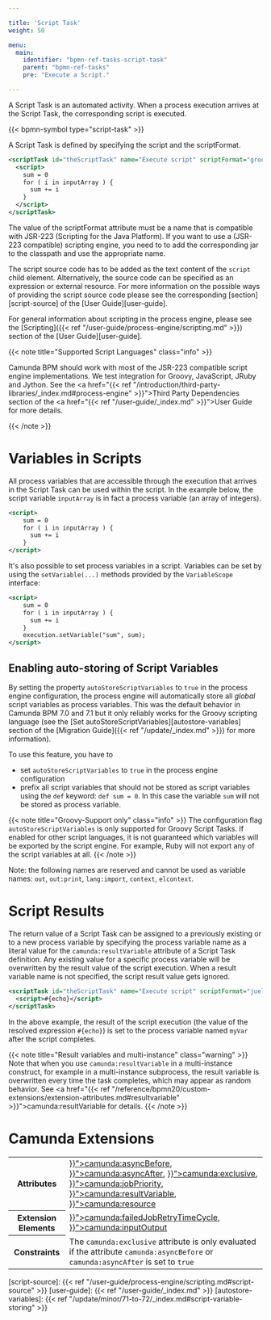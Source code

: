```yaml
---

title: 'Script Task'
weight: 50

menu:
  main:
    identifier: "bpmn-ref-tasks-script-task"
    parent: "bpmn-ref-tasks"
    pre: "Execute a Script."

---
```


A Script Task is an automated activity. When a process execution arrives at the Script Task, the corresponding script is executed.

{{< bpmn-symbol type="script-task" >}}

A Script Task is defined by specifying the script and the scriptFormat.

```xml
<scriptTask id="theScriptTask" name="Execute script" scriptFormat="groovy">
  <script>
    sum = 0
    for ( i in inputArray ) {
      sum += i
    }
  </script>
</scriptTask>
```

The value of the scriptFormat attribute must be a name that is compatible with JSR-223 (Scripting
for the Java Platform). If you want to use a (JSR-223 compatible) scripting engine, you need to to
add the corresponding jar to the classpath and use the appropriate name.

The script source code has to be added as the text content of the `script` child element.
Alternatively, the source code can be specified as an expression or external resource. For more
information on the possible ways of providing the script source code please see the corresponding
 [section][script-source] of the [User Guide][user-guide].

For general information about scripting in the process engine, please see the [Scripting]({{< ref "/user-guide/process-engine/scripting.md" >}}) section of the [User Guide][user-guide].

{{< note title="Supported Script Languages" class="info" >}}

Camunda BPM should work with most of the JSR-223 compatible script engine implementations. We test integration for Groovy, JavaScript, JRuby and Jython. See the <a href="{{< ref "/introduction/third-party-libraries/_index.md#process-engine" >}}">Third Party Dependencies</a> section of the <a href="{{< ref "/user-guide/_index.md" >}}">User Guide</a> for more details.

{{< /note >}}

# Variables in Scripts

All process variables that are accessible through the execution that arrives in the Script Task can be used within the script. In the example below, the script variable `inputArray` is in fact a process variable (an array of integers).

```xml
<script>
    sum = 0
    for ( i in inputArray ) {
      sum += i
    }
</script>
```

It's also possible to set process variables in a script. Variables can be set by using the `setVariable(...)` methods provided by the `VariableScope` interface:


```xml
<script>
    sum = 0
    for ( i in inputArray ) {
      sum += i
    }
    execution.setVariable("sum", sum);
</script>
```

## Enabling auto-storing of Script Variables

By setting the property `autoStoreScriptVariables` to `true` in the process engine configuration, the process engine will automatically store all _global_ script variables as process variables. This was the default behavior in Camunda BPM 7.0 and 7.1 but it only reliably works for the Groovy scripting language (see the [Set autoStoreScriptVariables][autostore-variables] section of the [Migration Guide]({{< ref "/update/_index.md" >}}) for more information).

To use this feature, you have to

* set `autoStoreScriptVariables` to `true` in the process engine configuration
* prefix all script variables that should not be stored as script variables using the `def` keyword: `def sum = 0`. In this case the variable `sum` will not be stored as process variable.

{{< note title="Groovy-Support only" class="info" >}}
The configuration flag <code>autoStoreScriptVariables</code> is only supported for Groovy Script Tasks. If enabled for other script languages, 
it is not guaranteed which variables will be exported by the script engine. For
example, Ruby will not export any of the script variables at all.
{{< /note >}}

Note: the following names are reserved and cannot be used as variable names:
`out`, `out:print`, `lang:import`, `context`, `elcontext`.


# Script Results

The return value of a Script Task can be assigned to a previously existing or to a new process variable by specifying the process variable name as a literal value for the `camunda:resultVariable` attribute of a Script Task definition. Any existing value for a specific process variable will be overwritten by the result value of the script execution. When a result variable name is not specified, the script result value gets ignored.

```xml
<scriptTask id="theScriptTask" name="Execute script" scriptFormat="juel" camunda:resultVariable="myVar">
  <script>#{echo}</script>
</scriptTask>
```

In the above example, the result of the script execution (the value of the resolved expression `#{echo}`) is set to the process variable named `myVar` after the script completes.

{{< note title="Result variables and multi-instance" class="warning" >}}
Note that when you use <code>camunda:resultVariable</code> in a multi-instance construct, for example in a multi-instance subprocess, the result variable is overwritten every time the task completes, which may appear as random behavior. See <a href="{{< ref "/reference/bpmn20/custom-extensions/extension-attributes.md#resultvariable" >}}">camunda:resultVariable</a> for details.
{{< /note >}}


# Camunda Extensions

<table class="table table-striped">
  <tr>
    <th>Attributes</th>
    <td>
      <a href="{{< ref "/reference/bpmn20/custom-extensions/extension-attributes.md#asyncbefore" >}}">camunda:asyncBefore</a>,
      <a href="{{< ref "/reference/bpmn20/custom-extensions/extension-attributes.md#asyncafter" >}}">camunda:asyncAfter</a>,
      <a href="{{< ref "/reference/bpmn20/custom-extensions/extension-attributes.md#exclusive" >}}">camunda:exclusive</a>,
      <a href="{{< ref "/reference/bpmn20/custom-extensions/extension-attributes.md#jobpriority" >}}">camunda:jobPriority</a>,
      <a href="{{< ref "/reference/bpmn20/custom-extensions/extension-attributes.md#resultvariable" >}}">camunda:resultVariable</a>,
      <a href="{{< ref "/reference/bpmn20/custom-extensions/extension-attributes.md#resource" >}}">camunda:resource</a>
    </td>
  </tr>
  <tr>
    <th>Extension Elements</th>
    <td>
      <a href="{{< ref "/reference/bpmn20/custom-extensions/extension-elements.md#failedjobretrytimecycle" >}}">camunda:failedJobRetryTimeCycle</a>,
      <a href="{{< ref "/reference/bpmn20/custom-extensions/extension-elements.md#inputoutput" >}}">camunda:inputOutput</a>
    </td>
  </tr>
  <tr>
    <th>Constraints</th>
    <td>
      The <code>camunda:exclusive</code> attribute is only evaluated if the attribute
      <code>camunda:asyncBefore</code> or <code>camunda:asyncAfter</code> is set to <code>true</code>
    </td>
  </tr>
</table>


[script-source]: {{< ref "/user-guide/process-engine/scripting.md#script-source" >}}
[user-guide]: {{< ref "/user-guide/_index.md" >}}
[autostore-variables]: {{< ref "/update/minor/71-to-72/_index.md#script-variable-storing" >}}

